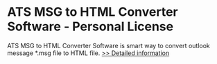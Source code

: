 # ATS MSG to HTML Converter Software - Personal License
ATS MSG to HTML Converter Software is smart way to convert outlook message *.msg file to HTML file.
[>> Detailed information](https://secure.shareit.com/shareit/product.html?productid=300778231&affiliateid=200057808)
